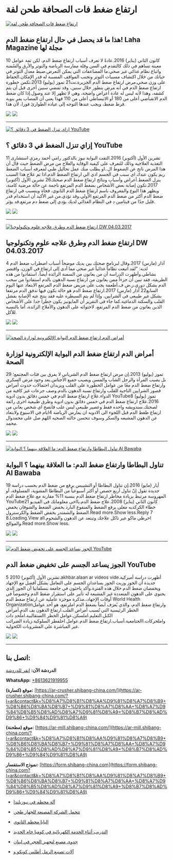 # ارتفاع ضغط فات الصحافة طحن لفة

<a href="https://swt.shibang-china.com/?l=ar&img&k=%D8%A7%D8%B1%D8%AA%D9%81%D8%A7%D8%B9+%D8%B6%D8%BA%D8%B7+%D9%81%D8%A7%D8%AA+%D8%A7%D9%84%D8%B5%D8%AD%D8%A7%D9%81%D8%A9+%D8%B7%D8%AD%D9%86+%D9%84%D9%81%D8%A9" target="_blank">![ارتفاع ضغط فات الصحافة طحن لفة](http://static.shibang-china.com/all-800x300/968.jpg)</a>

## هذا ما قد يحصل في حال ارتفاع ضغط الدم! Laha Magazine مجلة لها
10 كانون الثاني (يناير) 2016.عادةً لا تعرف أسباب ارتفاع ضغط الدم، لكن ثمة عوامل معينة تساهم في ذلك كالتقدم في السن وقلة ممارسة الرياضة والتوتر والأرق والسُمنة واتباع نظام غذائي غير صحي.ما المضاعفات التي يمكن التعرض.ضبط معدل التوتر في حياتك من خلال اكتشاف مسببات التوتر وتجنب المواقف المسببة له قدر الإمكان.الحفاظ على وزن صحي.مرض ارتفاع ضغط الدم الجزيرة.نت21 تموز (يوليو) 2013.تكمن خطورة ارتفاع ضغط الدم في أنه مرض يتطور خلال سنين، وقد تمضي سنين أخرى قبل أن يتم كشفه، وهذا لأنه ليس له عادة أعراض واضحة، وهي لا تظهر إلا عند وصول.إذا كان ضغط الدم الانقباضي أعلى من 180 أو الانبساطي أعلى من 110 فهذا يعني أن المصاب يمر بنوبة فرط ضغط، ويجب عندها التوجه إلى عيادة الطوارئ فورا، لأن هذا.


<a href="https://whatsapp.shibangsoft.com/WhatsApp.php" target="_blank" title="WhatsApp">![](http://static.shibang-china.com/icon/whatsapp.png)</a> <a href="https://swt.shibang-china.com/?l=ar&icon&k=%D8%A7%D8%B1%D8%AA%D9%81%D8%A7%D8%B9+%D8%B6%D8%BA%D8%B7+%D9%81%D8%A7%D8%AA+%D8%A7%D9%84%D8%B5%D8%AD%D8%A7%D9%81%D8%A9+%D8%B7%D8%AD%D9%86+%D9%84%D9%81%D8%A9" target="_blank">![](http://static.shibang-china.com/icon/chat-ar.png)</a>

---

<a href="https://swt.shibang-china.com/?l=ar&img&k=%D8%A7%D8%B1%D8%AA%D9%81%D8%A7%D8%B9+%D8%B6%D8%BA%D8%B7+%D9%81%D8%A7%D8%AA+%D8%A7%D9%84%D8%B5%D8%AD%D8%A7%D9%81%D8%A9+%D8%B7%D8%AD%D9%86+%D9%84%D9%81%D8%A9" target="_blank">![إزاي تنزل الضغط في 3 دقائق ؟ YouTube](http://static.shibang-china.com/all-800x300/39.jpg)</a>

## إزاي تنزل الضغط في 3 دقائق ؟ YouTube
11 تشرين الأول (أكتوبر) 2016.التقت البوابة نيوز بالدكتور رامي أحمد رمزي استشارى التغذية العلاجية وذلك للتعرف على كيفية الوقاية والعلاج من مرض الضغط حيث قال أن هذا المرض ناتج عن الضغوط ال..او يطلب منك عمل تحاليل طبي لمعرفه أسباب الضغط ربم يكون عندك اي سبب في الجسم ادي الي ارتفاع الضغط الدم.اذا تم علاج هذا السبب ينزل الضغط.أعراض وأسباب ونتائج ارتفاع ضغط الدم صحتك26 تشرين الأول (أكتوبر) 2017.تكون إصابة بعض الأشخاص بضغط الدم المرتفع ناجمة عن حالة مرضية كامنة، ويظهر هذا النوع والمعروف باسم ارتفاع ضغط الدم الثانوي، فجأة ويتسبب في ارتفاع ضغط الدم أكثر من ضغط الدم المرتفع الأولي.وقد تؤدي.من غير الأكيد أن استخدام قدر قليل جدًا من فيتامين د في النظام الغذائي لديك يؤدي إلى ضغط دم مرتفع.قد يؤثر.


<a href="https://whatsapp.shibangsoft.com/WhatsApp.php" target="_blank" title="WhatsApp">![](http://static.shibang-china.com/icon/whatsapp.png)</a> <a href="https://swt.shibang-china.com/?l=ar&icon&k=%D8%A7%D8%B1%D8%AA%D9%81%D8%A7%D8%B9+%D8%B6%D8%BA%D8%B7+%D9%81%D8%A7%D8%AA+%D8%A7%D9%84%D8%B5%D8%AD%D8%A7%D9%81%D8%A9+%D8%B7%D8%AD%D9%86+%D9%84%D9%81%D8%A9" target="_blank">![](http://static.shibang-china.com/icon/chat-ar.png)</a>

---

<a href="https://swt.shibang-china.com/?l=ar&img&k=%D8%A7%D8%B1%D8%AA%D9%81%D8%A7%D8%B9+%D8%B6%D8%BA%D8%B7+%D9%81%D8%A7%D8%AA+%D8%A7%D9%84%D8%B5%D8%AD%D8%A7%D9%81%D8%A9+%D8%B7%D8%AD%D9%86+%D9%84%D9%81%D8%A9" target="_blank">![ارتفاع ضغط الدم وطرق علاجه علوم وتكنولوجيا DW 04.03.2017](http://static.shibang-china.com/all-800x300/169.jpg)</a>

## ارتفاع ضغط الدم وطرق علاجه علوم وتكنولوجيا DW 04.03.2017
4 آذار (مارس) 2017.وقال لبرنامج صحتك بين يديك موضحاً أسباب اضطراب ضغط الدم لديه: &quot;لقد اتبعت نظاماً غذائياً غير صحي مما أدى إلى ارتفاع في الوزن، واقتصر نشاطي.وأظهرت الدراسة أن من يعانون من السمنة الزائدة أيضاً، استفادوا من هذه الطريقة، فقد تبين أن جزءاً ممن يعانون من ارتفاع نسبة الدهون بالدم استفادوا من سحب الدم بشكل دوري.ر.ض ف.أطعمة يجب على مريض ضغط الدم المرتفع الابتعاد عنها اليوم السابع22 آذار (مارس) 2017.ارتفاع ضغط الدم هو حالة يكون فيها تدفق الدم مرتفعا بشكل غير طبيعى فى الشرايين، وإذا لم يتم السيطرة عليه فقد ينتج عنه الإصابة بفشل القلب والسكتة الدماغية.كما جاء فى التقرير أن المايونيز يكون خطرا جدا على الأشخاص الذين يعانون من ضغط الدم المرتفع، لاحتوائه على الدهون والأملاح الزائدة، أما بالنسبة للأكل.


<a href="https://whatsapp.shibangsoft.com/WhatsApp.php" target="_blank" title="WhatsApp">![](http://static.shibang-china.com/icon/whatsapp.png)</a> <a href="https://swt.shibang-china.com/?l=ar&icon&k=%D8%A7%D8%B1%D8%AA%D9%81%D8%A7%D8%B9+%D8%B6%D8%BA%D8%B7+%D9%81%D8%A7%D8%AA+%D8%A7%D9%84%D8%B5%D8%AD%D8%A7%D9%81%D8%A9+%D8%B7%D8%AD%D9%86+%D9%84%D9%81%D8%A9" target="_blank">![](http://static.shibang-china.com/icon/chat-ar.png)</a>

---

<a href="https://swt.shibang-china.com/?l=ar&img&k=%D8%A7%D8%B1%D8%AA%D9%81%D8%A7%D8%B9+%D8%B6%D8%BA%D8%B7+%D9%81%D8%A7%D8%AA+%D8%A7%D9%84%D8%B5%D8%AD%D8%A7%D9%81%D8%A9+%D8%B7%D8%AD%D9%86+%D9%84%D9%81%D8%A9" target="_blank">![أمراض الدم ارتفاع ضغط الدم البوابة الإلكترونية لوزارة الصحة](http://static.shibang-china.com/all-800x300/1236.jpg)</a>

## أمراض الدم ارتفاع ضغط الدم البوابة الإلكترونية لوزارة الصحة
29 تموز (يوليو) 2013.إن مرض ارتفاع ضغط الدم الشرياني لا يفرق بين فئات المجتمع؛ بل يصيب المرأة والرجل الشاب والمسن ويصيب جميع الأجناس.يعد وجود مرض السكري وارتفاع ضغط الدم معًا من عوامل الخطورة على القلب ويزيدان احتمالات حدوث أمراض قصور الشرايين التاجية للقلب وارتفاع نسبة الدهون بالدم.وصف جرعات غير كافية من الدواء.علاج ارتفاع ضغط الدم في خمس دقائق بدون ادوية YouTube8 تموز (يوليو) 2016.علاج ارتفاع ضغط الدم في خمس دقائق بدون ادوية وطرق طبيعية اخرى رائعة لصحتك.سندويشه واحده فقط وعصير طبيعي ليس علب فانصح اي شخص يعاني من ارتفاع ظغط الدم قبل اللجوء الى الادويه ان يمارس الرياضه 4ايام في الاسبوع ولابتعاد عن الدهون المشبعه والسكر وسوف تتحسن حالته الصحيه اللهم صل على محمدوال محمد﻿.


<a href="https://whatsapp.shibangsoft.com/WhatsApp.php" target="_blank" title="WhatsApp">![](http://static.shibang-china.com/icon/whatsapp.png)</a> <a href="https://swt.shibang-china.com/?l=ar&icon&k=%D8%A7%D8%B1%D8%AA%D9%81%D8%A7%D8%B9+%D8%B6%D8%BA%D8%B7+%D9%81%D8%A7%D8%AA+%D8%A7%D9%84%D8%B5%D8%AD%D8%A7%D9%81%D8%A9+%D8%B7%D8%AD%D9%86+%D9%84%D9%81%D8%A9" target="_blank">![](http://static.shibang-china.com/icon/chat-ar.png)</a>

---

<a href="https://swt.shibang-china.com/?l=ar&img&k=%D8%A7%D8%B1%D8%AA%D9%81%D8%A7%D8%B9+%D8%B6%D8%BA%D8%B7+%D9%81%D8%A7%D8%AA+%D8%A7%D9%84%D8%B5%D8%AD%D8%A7%D9%81%D8%A9+%D8%B7%D8%AD%D9%86+%D9%84%D9%81%D8%A9" target="_blank">![تناول البطاطا وارتفاع ضغط الدم: ما العلاقة بينهما ؟ البوابة Al Bawaba](http://static.shibang-china.com/all-800x300/1282.jpg)</a>

## تناول البطاطا وارتفاع ضغط الدم: ما العلاقة بينهما ؟ البوابة Al Bawaba
19 أيار (مايو) 2016.إن تناول البطاطا أو التشيبس يرفع من ضغط الدم بحسب دراسة جديدة تقول إنّ تناول أربع حصص أو أكثر أسبوعياً من البطاطا المشوية، المسلوقة، أو المهروسة مرتبط بزيادة مخاطر ارتفاع ضغط الدم بنسبة 11% مقارنة مع.علاج ضغط الدم YouTube21 كانون الثاني (يناير) 2008.علاج ضغط الدم.يااخى معلوماتك فى الفيديو خطاء الكركديه مغلى يرفع الضغط والمنقوع البارد يخفض الضغط والشوفان يخفض الضغط والشمندر يخفض الضغط والكرسترول﻿.Read more.Show less.Reply 7 8.Loading.View all.اخرطي ماكو عير تاكل علاجك وتبتعد عن الدهون والشحوم والموالح﻿.Read more.Show less.


<a href="https://whatsapp.shibangsoft.com/WhatsApp.php" target="_blank" title="WhatsApp">![](http://static.shibang-china.com/icon/whatsapp.png)</a> <a href="https://swt.shibang-china.com/?l=ar&icon&k=%D8%A7%D8%B1%D8%AA%D9%81%D8%A7%D8%B9+%D8%B6%D8%BA%D8%B7+%D9%81%D8%A7%D8%AA+%D8%A7%D9%84%D8%B5%D8%AD%D8%A7%D9%81%D8%A9+%D8%B7%D8%AD%D9%86+%D9%84%D9%81%D8%A9" target="_blank">![](http://static.shibang-china.com/icon/chat-ar.png)</a>

---

<a href="https://swt.shibang-china.com/?l=ar&img&k=%D8%A7%D8%B1%D8%AA%D9%81%D8%A7%D8%B9+%D8%B6%D8%BA%D8%B7+%D9%81%D8%A7%D8%AA+%D8%A7%D9%84%D8%B5%D8%AD%D8%A7%D9%81%D8%A9+%D8%B7%D8%AD%D9%86+%D9%84%D9%81%D8%A9" target="_blank">![الجوز يساعد الجسم على تخفيض ضغط الدم YouTube](http://static.shibang-china.com/all-800x300/278.jpg)</a>

## الجوز يساعد الجسم على تخفيض ضغط الدم YouTube
5 تشرين الأول (أكتوبر) 2010.akhbar.alaan ar videos vide.أظهرت دراسة أميركية جديدة أن الجوز وزيت الجوز يساعدان الجسم على التعامل بشكل أفضل مع الإجهاد ويخفضان ضغط الدم خلال هذه الفترة.وأكد باحثون في جامعة بنسلفانيا أن الجوز الذي يحتوي على الدهون المتعددة غير المشبعة له تأثير على استقرار ضغط الدم وخصوصاً في أوقات الإجهاد،.مذكرة موجزة عاملية عن اﺭﺗﻔاﻉ ﺿﻐﻂ الدﻡ World Health Organizationوارتفاع ضغط الدم، والذي يُعرَف أيضاً بضغط الدم املرتفع، هو أحد عوامل الخطر الرئيسية التي تُسبب أمراض القلب.ارتفاع الدهون يف الدم.أمراض الكىل.التعليم.املسكن.عوامل الخطر االستقالبية.املُحدِ دات واملحركات.االجتامعية.أسباب.ارتفاع ضغط الدم.عوامل احلفطر السلوكية.زيادة الضرائب غير المباشرة على المشروبات الكحولية.


<a href="https://whatsapp.shibangsoft.com/WhatsApp.php" target="_blank" title="WhatsApp">![](http://static.shibang-china.com/icon/whatsapp.png)</a> <a href="https://swt.shibang-china.com/?l=ar&icon&k=%D8%A7%D8%B1%D8%AA%D9%81%D8%A7%D8%B9+%D8%B6%D8%BA%D8%B7+%D9%81%D8%A7%D8%AA+%D8%A7%D9%84%D8%B5%D8%AD%D8%A7%D9%81%D8%A9+%D8%B7%D8%AD%D9%86+%D9%84%D9%81%D8%A9" target="_blank">![](http://static.shibang-china.com/icon/chat-ar.png)</a>

---
## اتصل بنا:

**الدردشة الآن:** [انقر للدردشة](https://swt.shibang-china.com?l=ar&contact&k=%D8%A7%D8%B1%D8%AA%D9%81%D8%A7%D8%B9+%D8%B6%D8%BA%D8%B7+%D9%81%D8%A7%D8%AA+%D8%A7%D9%84%D8%B5%D8%AD%D8%A7%D9%81%D8%A9+%D8%B7%D8%AD%D9%86+%D9%84%D9%81%D8%A9)

**WhatsApp:**  [+8613621919955](https://whatsapp.shibangsoft.com/WhatsApp.php)

**موقع (كسارة):** [https://ar-crusher.shibang-china.com/](https://ar-crusher.shibang-china.com/?l=ar&contact&k=%D8%A7%D8%B1%D8%AA%D9%81%D8%A7%D8%B9+%D8%B6%D8%BA%D8%B7+%D9%81%D8%A7%D8%AA+%D8%A7%D9%84%D8%B5%D8%AD%D8%A7%D9%81%D8%A9+%D8%B7%D8%AD%D9%86+%D9%84%D9%81%D8%A9)

**موقع (مطحنة):** [https://ar-mill.shibang-china.com/](https://ar-mill.shibang-china.com/?l=ar&contact&k=%D8%A7%D8%B1%D8%AA%D9%81%D8%A7%D8%B9+%D8%B6%D8%BA%D8%B7+%D9%81%D8%A7%D8%AA+%D8%A7%D9%84%D8%B5%D8%AD%D8%A7%D9%81%D8%A9+%D8%B7%D8%AD%D9%86+%D9%84%D9%81%D8%A9)

**نموذج الاستفسار:** [https://form.shibang-china.com](https://form.shibang-china.com?l=ar&contact&k=%D8%A7%D8%B1%D8%AA%D9%81%D8%A7%D8%B9+%D8%B6%D8%BA%D8%B7+%D9%81%D8%A7%D8%AA+%D8%A7%D9%84%D8%B5%D8%AD%D8%A7%D9%81%D8%A9+%D8%B7%D8%AD%D9%86+%D9%84%D9%81%D8%A9)

* [آلة محطم في نيوزيلندا](../26/%D8%A2%D9%84%D8%A9%20%D9%85%D8%AD%D8%B7%D9%85%20%D9%81%D9%8A%20%D9%86%D9%8A%D9%88%D8%B2%D9%8A%D9%84%D9%86%D8%AF%D8%A7.md)

* [تتحمل الشركة المصنعة للجهاز طحن](../26/%D8%AA%D8%AA%D8%AD%D9%85%D9%84%20%D8%A7%D9%84%D8%B4%D8%B1%D9%83%D8%A9%20%D8%A7%D9%84%D9%85%D8%B5%D9%86%D8%B9%D8%A9%20%D9%84%D9%84%D8%AC%D9%87%D8%A7%D8%B2%20%D8%B7%D8%AD%D9%86.md)

* [البابا محطم الثانوي](../27/%D8%A7%D9%84%D8%A8%D8%A7%D8%A8%D8%A7%20%D9%85%D8%AD%D8%B7%D9%85%20%D8%A7%D9%84%D8%AB%D8%A7%D9%86%D9%88%D9%8A.md)

* [التدريب أثناء الخدمة الكهربائية في كومبا خام الحديد](../30/%D8%A7%D9%84%D8%AA%D8%AF%D8%B1%D9%8A%D8%A8%20%D8%A3%D8%AB%D9%86%D8%A7%D8%A1%20%D8%A7%D9%84%D8%AE%D8%AF%D9%85%D8%A9%20%D8%A7%D9%84%D9%83%D9%87%D8%B1%D8%A8%D8%A7%D8%A6%D9%8A%D8%A9%20%D9%81%D9%8A%20%D9%83%D9%88%D9%85%D8%A8%D8%A7%20%D8%AE%D8%A7%D9%85%20%D8%A7%D9%84%D8%AD%D8%AF%D9%8A%D8%AF.md)

* [جدوى مصنع لتجهيز الحجر في لبنان](../29/%D8%AC%D8%AF%D9%88%D9%89%20%D9%85%D8%B5%D9%86%D8%B9%20%D9%84%D8%AA%D8%AC%D9%87%D9%8A%D8%B2%20%D8%A7%D9%84%D8%AD%D8%AC%D8%B1%20%D9%81%D9%8A%20%D9%84%D8%A8%D9%86%D8%A7%D9%86.md)

* [آلات تصنيع الرمل أطلس كوبكو و](../27/%D8%A2%D9%84%D8%A7%D8%AA%20%D8%AA%D8%B5%D9%86%D9%8A%D8%B9%20%D8%A7%D9%84%D8%B1%D9%85%D9%84%20%D8%A3%D8%B7%D9%84%D8%B3%20%D9%83%D9%88%D8%A8%D9%83%D9%88%20%D9%88.md)